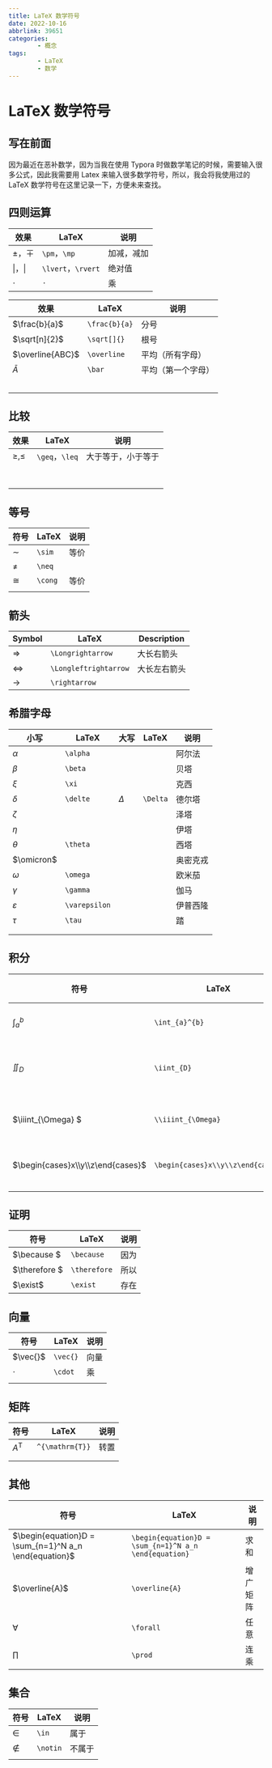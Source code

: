 ```yaml
---
title: LaTeX 数学符号
date: 2022-10-16
abbrlink: 39651
categories:
        - 概念
tags:
        - LaTeX
        - 数学
---
```


# LaTeX 数学符号

## 写在前面

因为最近在恶补数学，因为当我在使用 Typora 时做数学笔记的时候，需要输入很多公式，因此我需要用 Latex 来输入很多数学符号，所以，我会将我使用过的 LaTeX 数学符号在这里记录一下，方便未来查找。

## 四则运算

| 效果             | LaTeX              | 说明       |
| ---------------- | ------------------ | ---------- |
| $\pm$，$\mp$     | `\pm`，`\mp`       | 加减，减加 |
| $\lvert，\rvert$ | `\lvert`，`\rvert` | 绝对值     |
| $⋅$              | `⋅`                | 乘         |

| 效果             | LaTeX         | 说明               |
| ---------------- | ------------- | ------------------ |
| $\frac{b}{a}$    | `\frac{b}{a}` | 分号               |
| $\sqrt[n]{2}$    | `\sqrt[]{}`   | 根号               |
| $\overline{ABC}$ | `\overline`   | 平均（所有字母）   |
| $\bar{A}$        | `\bar`        | 平均（第一个字母） |
|                  |               |                    |
|                  |               |                    |
|                  |               |                    |
|                  |               |                    |
|                  |               |                    |

## 比较

| 效果         | LaTeX          | 说明               |
| ------------ | -------------- | ------------------ |
| $\geq, \leq$ | `\geq`，`\leq` | 大于等于，小于等于 |
|              |                |                    |
|              |                |                    |
|              |                |                    |
|              |                |                    |
|              |                |                    |
|              |                |                    |
|              |                |                    |
|              |                |                    |

## 等号

| 符号    | LaTeX   | 说明 |
| ------- | ------- | ---- |
| $\sim$  | `\sim`  | 等价 |
| $\neq$  | `\neq`  |      |
| $\cong$ | `\cong` | 等价 |
|         |         |      |

## 箭头

| Symbol                | LaTeX                 | Description  |
| --------------------- | --------------------- | ------------ |
| $\Longrightarrow$     | `\Longrightarrow`     | 大长右箭头   |
| $\Longleftrightarrow$ | `\Longleftrightarrow` | 大长左右箭头 |
| $\rightarrow$         | `\rightarrow`         |              |



## 希腊字母

| 小写          | LaTeX         | 大写     | LaTeX    | 说明     |
| ------------- | ------------- | -------- | -------- | -------- |
| $\alpha$      | `\alpha`      |          |          | 阿尔法   |
| $\beta$       | `\beta`       |          |          | 贝塔     |
| $\xi$         | `\xi`         |          |          | 克西     |
| $\delta$      | `\delte`      | $\Delta$ | `\Delta` | 德尔塔   |
| $\zeta$       |               |          |          | 泽塔     |
| $\eta$        |               |          |          | 伊塔     |
| $\theta$      | `\theta`      |          |          | 西塔     |
| $\omicron$    |               |          |          | 奥密克戎 |
| $\omega$      | `\omega`      |          |          | 欧米茄   |
| $\gamma$      | `\gamma`      |          |          | 伽马     |
| $\varepsilon$ | `\varepsilon` |          |          | 伊普西隆 |
| $\tau$        | `\tau`        |          |          | 踏       |
|               |               |          |          |          |
|               |               |          |          |          |

## 积分

| 符号                              | LaTeX                             | 说明     |
| --------------------------------- | --------------------------------- | -------- |
| $\int_{a}^{b}$                    | `\int_{a}^{b}`                    | 定积分   |
| $\iint_{D}$                       | `\iint_{D}`                       | 二重积分 |
| $\iiint_{\Omega} $                | `\\iiint_{\Omega}`                | 三重积分 |
| $\begin{cases}x\\y\\z\end{cases}$ | `\begin{cases}x\\y\\z\end{cases}` | 大括号   |
|                                   |                                   |          |
|                                   |                                   |          |

## 证明



| 符号          | LaTeX        | 说明 |
| ------------- | ------------ | ---- |
| $\because $   | `\because`   | 因为 |
| $\therefore $ | `\therefore` | 所以 |
| $\exist$      | `\exist`     | 存在 |

## 向量

| 符号     | LaTeX    | 说明 |
| -------- | -------- | ---- |
| $\vec{}$ | `\vec{}` | 向量 |
| $\cdot$  | `\cdot`  | 乘   |
|          |          |      |

## 矩阵

| 符号             | LaTeX           | 说明 |
| ---------------- | --------------- | ---- |
| $A^{\mathrm{T}}$ | `^{\mathrm{T}}` | 转置 |
|                  |                 |      |
|                  |                 |      |

## 其他

| 符号                                                  | LaTeX                                                 | 说明     |
| ----------------------------------------------------- | ----------------------------------------------------- | -------- |
| $\begin{equation}D = \sum_{n=1}^N a_n \end{equation}$ | `\begin{equation}D = \sum_{n=1}^N a_n \end{equation}` | 求和     |
| $\overline{A}$                                        | `\overline{A}`                                        | 增广矩阵 |
| $\forall$                                             | `\forall`                                             | 任意     |
| $\prod$                                               | `\prod`                                               | 连乘     |



## 集合



| 符号     | LaTeX    | 说明   |
| -------- | -------- | ------ |
| $\in$    | `\in`    | 属于   |
| $\notin$ | `\notin` | 不属于 |
|          |          |        |

